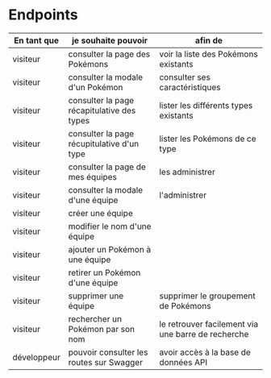 # Endpoints

| En tant que | je souhaite pouvoir                        | afin de                                            |
| ----------- | ------------------------------------------ | -------------------------------------------------- |
| visiteur    | consulter la page des Pokémons             | voir la liste des Pokémons existants               |
| visiteur    | consulter la modale d'un Pokémon           | consulter ses caractéristiques                     |
| visiteur    | consulter la page récapitulative des types | lister les différents types existants              |
| visiteur    | consulter la page récupitulative d'un type | lister les Pokémons de ce type                     |
| visiteur    | consulter la page de mes équipes           | les administrer                                    |
| visiteur    | consulter la modale d'une équipe           | l'administrer                                      |
| visiteur    | créer une équipe                           |                                                    |
| visiteur    | modifier le nom d'une équipe               |                                                    |
| visiteur    | ajouter un Pokémon à une équipe            |                                                    |
| visiteur    | retirer un Pokémon d'une équipe            |                                                    |
| visiteur    | supprimer une équipe                       | supprimer le groupement de Pokémons                |
| visiteur    | rechercher un Pokémon par son nom          | le retrouver facilement via une barre de recherche |
| développeur | pouvoir consulter les routes sur Swagger   | avoir accès à la base de données API               |